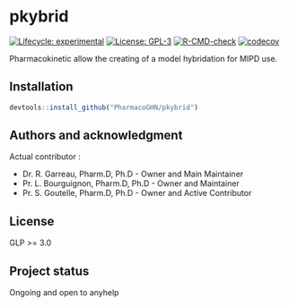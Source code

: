 # pkybrid


<!-- badges: start -->
[![Lifecycle: experimental](https://img.shields.io/badge/lifecycle-experimental-orange.svg)](https://lifecycle.r-lib.org/articles/stages.html#experimental)
[![License: GPL-3](https://img.shields.io/badge/license-GPL--3-blue.svg)](https://cran.r-project.org/web/licenses/GPL-3)
[![R-CMD-check](https://github.com/PharmacoGHN/pkybrid/actions/workflows/R-CMD-check.yaml/badge.svg)](https://github.com/PharmacoGHN/pkybrid/actions/workflows/R-CMD-check.yaml)
[![codecov](https://codecov.io/github/PharmacoGHN/pkybrid/graph/badge.svg?token=vi2XBxqJik)](https://codecov.io/github/PharmacoGHN/pkybrid)
<!-- badges: end -->

Pharmacokinetic allow the creating of a model hybridation for MIPD use.

## Installation

```r 
devtools::install_github("PharmacoGHN/pkybrid")
```

## Authors and acknowledgment

Actual contributor :

-   Dr. R. Garreau, Pharm.D, Ph.D - Owner and Main Maintainer  
-   Pr. L. Bourguignon, Pharm.D, Ph.D - Owner and Maintainer  
-   Pr. S. Goutelle, Pharm.D, Ph.D - Owner and Active Contributor

## License

GLP \>= 3.0

## Project status

Ongoing and open to anyhelp
